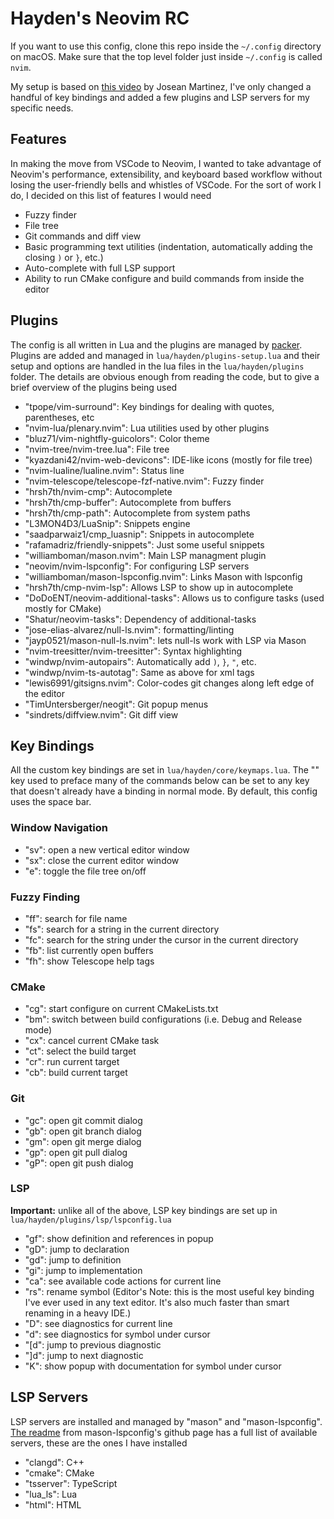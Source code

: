 # Hayden's Neovim RC

If you want to use this config, clone this repo inside the `~/.config` directory on macOS. Make sure that the top level folder just inside `~/.config` is called `nvim`.

My setup is based on [this video](https://www.youtube.com/watch?v=vdn_pKJUda8&t=2294s) by Josean Martinez, I've only changed a handful of key bindings and added a few plugins and LSP servers for my specific needs.

## Features

In making the move from VSCode to Neovim, I wanted to take advantage of Neovim's performance, extensibility, and keyboard based workflow without losing the user-friendly bells and whistles of VSCode. For the sort of work I do, I decided on this list of features I would need

- Fuzzy finder
- File tree
- Git commands and diff view
- Basic programming text utilities (indentation, automatically adding the closing `)` or `}`, etc.)
- Auto-complete with full LSP support
- Ability to run CMake configure and build commands from inside the editor

## Plugins

The config is all written in Lua and the plugins are managed by [packer](https://github.com/wbthomason/packer.nvim). Plugins are added and managed in `lua/hayden/plugins-setup.lua` and their setup and options are handled in the lua files in the `lua/hayden/plugins` folder. The details are obvious enough from reading the code, but to give a brief overview of the plugins being used

- "tpope/vim-surround": Key bindings for dealing with quotes, parentheses, etc
- "nvim-lua/plenary.nvim": Lua utilities used by other plugins
- "bluz71/vim-nightfly-guicolors": Color theme
- "nvim-tree/nvim-tree.lua": File tree
- "kyazdani42/nvim-web-devicons": IDE-like icons (mostly for file tree)
- "nvim-lualine/lualine.nvim": Status line
- "nvim-telescope/telescope-fzf-native.nvim": Fuzzy finder
- "hrsh7th/nvim-cmp": Autocomplete
- "hrsh7th/cmp-buffer": Autocomplete from buffers
- "hrsh7th/cmp-path": Autocomplete from system paths
- "L3MON4D3/LuaSnip": Snippets engine
- "saadparwaiz1/cmp_luasnip": Snippets in autocomplete
- "rafamadriz/friendly-snippets": Just some useful snippets
- "williamboman/mason.nvim": Main LSP managment plugin
- "neovim/nvim-lspconfig": For configuring LSP servers
- "williamboman/mason-lspconfig.nvim": Links Mason with lspconfig
- "hrsh7th/cmp-nvim-lsp": Allows LSP to show up in autocomplete
- "DoDoENT/neovim-additional-tasks": Allows us to configure tasks (used mostly for CMake)
- "Shatur/neovim-tasks": Dependency of additional-tasks
- "jose-elias-alvarez/null-ls.nvim": formatting/linting
- "jayp0521/mason-null-ls.nvim": lets null-ls work with LSP via Mason
- "nvim-treesitter/nvim-treesitter": Syntax highlighting
- "windwp/nvim-autopairs": Automatically add `)`, `}`, `"`, etc.
- "windwp/nvim-ts-autotag": Same as above for xml tags
- "lewis6991/gitsigns.nvim": Color-codes git changes along left edge of the editor
- "TimUntersberger/neogit": Git popup menus
- "sindrets/diffview.nvim": Git diff view

## Key Bindings

All the custom key bindings are set in `lua/hayden/core/keymaps.lua`. The "<leader>" key used to preface many of the commands below can be set to any key that doesn't already have a binding in normal mode. By default, this config uses the space bar.

### Window Navigation

- "<leader>sv": open a new vertical editor window
- "<leader>sx": close the current editor window
- "<leader>e": toggle the file tree on/off

### Fuzzy Finding

- "<leader>ff": search for file name
- "<leader>fs": search for a string in the current directory
- "<leader>fc": search for the string under the cursor in the current directory
- "<leader>fb": list currently open buffers
- "<leader>fh": show Telescope help tags

### CMake

- "<leader>cg": start configure on current CMakeLists.txt
- "<leader>bm": switch between build configurations (i.e. Debug and Release mode)
- "<leader>cx": cancel current CMake task
- "<leader>ct": select the build target
- "<leader>cr": run current target
- "<leader>cb": build current target

### Git

- "<leader>gc": open git commit dialog
- "<leader>gb": open git branch dialog
- "<leader>gm": open git merge dialog
- "<leader>gp": open git pull dialog
- "<leader>gP": open git push dialog

### LSP

**Important:** unlike all of the above, LSP key bindings are set up in `lua/hayden/plugins/lsp/lspconfig.lua`

- "gf": show definition and references in popup
- "gD": jump to declaration
- "gd": jump to definition
- "gi": jump to implementation
- "<leader>ca": see available code actions for current line
- "<leader>rs": rename symbol (Editor's Note: this is the most useful key binding I've ever used in any text editor. It's also much faster than smart renaming in a heavy IDE.)
- "<leader>D": see diagnostics for current line
- "<leader>d": see diagnostics for symbol under cursor
- "[d": jump to previous diagnostic
- "]d": jump to next diagnostic
- "K": show popup with documentation for symbol under cursor

## LSP Servers

LSP servers are installed and managed by "mason" and "mason-lspconfig". [The readme](https://github.com/williamboman/mason-lspconfig.nvim) from mason-lspconfig's github page has a full list of available servers, these are the ones I have installed

- "clangd": C++
- "cmake": CMake
- "tsserver": TypeScript
- "lua_ls": Lua
- "html": HTML
